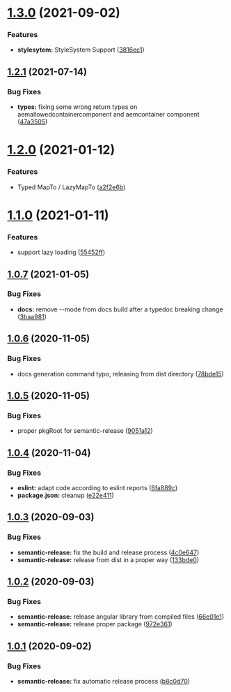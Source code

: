 # [1.3.0](https://github.com/adobe/aem-angular-editable-components/compare/v1.2.1...v1.3.0) (2021-09-02)


### Features

* **stylesytem:** StyleSystem Support ([3816ec1](https://github.com/adobe/aem-angular-editable-components/commit/3816ec12f578dce4e7f199a2cebc66033cd74c18))

## [1.2.1](https://github.com/adobe/aem-angular-editable-components/compare/v1.2.0...v1.2.1) (2021-07-14)


### Bug Fixes

* **types:** fixing some wrong return types on aemallowedcontainercomponent and aemcontainer component ([47a3505](https://github.com/adobe/aem-angular-editable-components/commit/47a35055df74cd521138fd0f562427da5cbeaac7))

# [1.2.0](https://github.com/adobe/aem-angular-editable-components/compare/v1.1.0...v1.2.0) (2021-01-12)


### Features

* Typed MapTo / LazyMapTo ([a2f2e6b](https://github.com/adobe/aem-angular-editable-components/commit/a2f2e6b4e5482bee73ab411342080be66beda742))

# [1.1.0](https://github.com/adobe/aem-angular-editable-components/compare/v1.0.7...v1.1.0) (2021-01-11)


### Features

* support lazy loading ([55452ff](https://github.com/adobe/aem-angular-editable-components/commit/55452ff211270be440bd178aab91c08b711bd0c2))

## [1.0.7](https://github.com/adobe/aem-angular-editable-components/compare/v1.0.6...v1.0.7) (2021-01-05)


### Bug Fixes

* **docs:** remove --mode from docs build after a typedoc breaking change ([3baa981](https://github.com/adobe/aem-angular-editable-components/commit/3baa98167627213a193fce4794dc0ef4a17a699b))

## [1.0.6](https://github.com/adobe/aem-angular-editable-components/compare/v1.0.5...v1.0.6) (2020-11-05)


### Bug Fixes

* docs generation command typo, releasing from dist directory ([78bde15](https://github.com/adobe/aem-angular-editable-components/commit/78bde15d29405ea9c82c0cdfa99ab7f3394662fb))

## [1.0.5](https://github.com/adobe/aem-angular-editable-components/compare/v1.0.4...v1.0.5) (2020-11-05)


### Bug Fixes

* proper pkgRoot for semantic-release ([9051a12](https://github.com/adobe/aem-angular-editable-components/commit/9051a128453218fa403d1e93f9300fe48fe92137))

## [1.0.4](https://github.com/adobe/aem-angular-editable-components/compare/v1.0.3...v1.0.4) (2020-11-04)


### Bug Fixes

* **eslint:** adapt code according to eslint reports ([6fa889c](https://github.com/adobe/aem-angular-editable-components/commit/6fa889c2d45682d65ef48b00c5773890a6b3df95))
* **package.json:** cleanup ([e22e411](https://github.com/adobe/aem-angular-editable-components/commit/e22e411087e2aeef90a72179a10bd1c2f413a134))

## [1.0.3](https://github.com/adobe/aem-angular-editable-components/compare/v1.0.2...v1.0.3) (2020-09-03)


### Bug Fixes

* **semantic-release:** fix the build and release process ([4c0e647](https://github.com/adobe/aem-angular-editable-components/commit/4c0e647026ac96a3e8545df869a67b43150ef31a))
* **semantic-release:** release from dist in a proper way ([133bde0](https://github.com/adobe/aem-angular-editable-components/commit/133bde098e84750c402e17b96b3b7fe0a43157f8))

## [1.0.2](https://github.com/adobe/aem-angular-editable-components/compare/v1.0.1...v1.0.2) (2020-09-03)


### Bug Fixes

* **semantic-release:** release angular library from compiled files ([66e01e1](https://github.com/adobe/aem-angular-editable-components/commit/66e01e16edcd8bcd6d4f01e4a64bebf820962cc3))
* **semantic-release:** release proper package ([972e361](https://github.com/adobe/aem-angular-editable-components/commit/972e3618d43009186cdf25450fd6cf1dda8c3523))

## [1.0.1](https://github.com/adobe/aem-angular-editable-components/compare/v1.0.0...v1.0.1) (2020-09-02)


### Bug Fixes

* **semantic-release:** fix automatic release process ([b8c0d70](https://github.com/adobe/aem-angular-editable-components/commit/b8c0d70b3aab4f0804013c9b010c39c2e51e4244))
